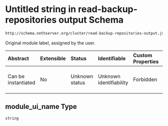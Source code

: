 # Untitled string in read-backup-repositories output Schema

```txt
http://schema.nethserver.org/cluster/read-backup-repositories-output.json#/items/properties/module_ui_name
```

Original module label, assigned by the user.

| Abstract            | Extensible | Status         | Identifiable            | Custom Properties | Additional Properties | Access Restrictions | Defined In                                                                                                    |
| :------------------ | :--------- | :------------- | :---------------------- | :---------------- | :-------------------- | :------------------ | :------------------------------------------------------------------------------------------------------------ |
| Can be instantiated | No         | Unknown status | Unknown identifiability | Forbidden         | Allowed               | none                | [read-backup-repositories-output.json\*](cluster/read-backup-repositories-output.json "open original schema") |

## module\_ui\_name Type

`string`
